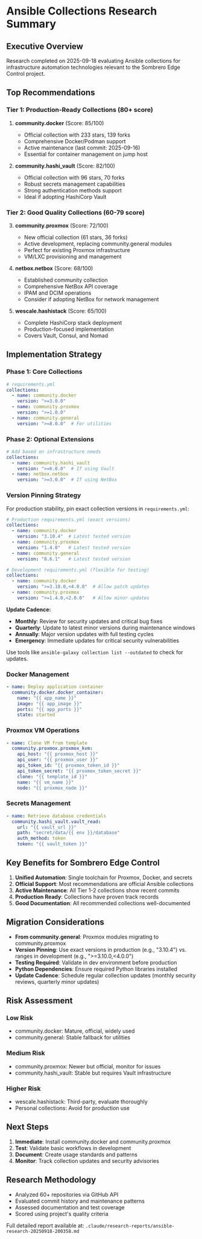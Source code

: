 # Ansible Collections Research Summary

## Executive Overview

Research completed on 2025-09-18 evaluating Ansible collections for infrastructure automation technologies relevant to the Sombrero Edge Control project.

## Top Recommendations

### Tier 1: Production-Ready Collections (80+ score)

1. **community.docker** (Score: 85/100)
   - Official collection with 233 stars, 139 forks
   - Comprehensive Docker/Podman support
   - Active maintenance (last commit: 2025-09-16)
   - Essential for container management on jump host

2. **community.hashi_vault** (Score: 82/100)
   - Official collection with 96 stars, 70 forks
   - Robust secrets management capabilities
   - Strong authentication methods support
   - Ideal if adopting HashiCorp Vault

### Tier 2: Good Quality Collections (60-79 score)

3. **community.proxmox** (Score: 72/100)
   - New official collection (61 stars, 36 forks)
   - Active development, replacing community.general modules
   - Perfect for existing Proxmox infrastructure
   - VM/LXC provisioning and management

4. **netbox.netbox** (Score: 68/100)
   - Established community collection
   - Comprehensive NetBox API coverage
   - IPAM and DCIM operations
   - Consider if adopting NetBox for network management

5. **wescale.hashistack** (Score: 65/100)
   - Complete HashiCorp stack deployment
   - Production-focused implementation
   - Covers Vault, Consul, and Nomad

## Implementation Strategy

### Phase 1: Core Collections

```yaml
# requirements.yml
collections:
  - name: community.docker
    version: ">=3.0.0"
  - name: community.proxmox
    version: ">=1.0.0"
  - name: community.general
    version: ">=8.0.0"  # For utilities
```

### Phase 2: Optional Extensions

```yaml
# Add based on infrastructure needs
collections:
  - name: community.hashi_vault
    version: ">=6.0.0"  # If using Vault
  - name: netbox.netbox
    version: ">=3.0.0"  # If using NetBox
```

### Version Pinning Strategy

For production stability, pin exact collection versions in `requirements.yml`:

```yaml
# Production requirements.yml (exact versions)
collections:
  - name: community.docker
    version: "3.10.4"  # Latest tested version
  - name: community.proxmox
    version: "1.4.0"   # Latest tested version
  - name: community.general
    version: "8.6.1"   # Latest tested version

# Development requirements.yml (flexible for testing)
collections:
  - name: community.docker
    version: ">=3.10.0,<4.0.0"  # Allow patch updates
  - name: community.proxmox
    version: ">=1.4.0,<2.0.0"   # Allow minor updates
```

**Update Cadence:**

- **Monthly**: Review for security updates and critical bug fixes
- **Quarterly**: Update to latest minor versions during maintenance windows
- **Annually**: Major version updates with full testing cycles
- **Emergency**: Immediate updates for critical security vulnerabilities

Use tools like `ansible-galaxy collection list --outdated` to check for updates.

### Docker Management

```yaml
- name: Deploy application container
  community.docker.docker_container:
    name: "{{ app_name }}"
    image: "{{ app_image }}"
    ports: "{{ app_ports }}"
    state: started
```

### Proxmox VM Operations

```yaml
- name: Clone VM from template
  community.proxmox.proxmox_kvm:
    api_host: "{{ proxmox_host }}"
    api_user: "{{ proxmox_user }}"
    api_token_id: "{{ proxmox_token_id }}"
    api_token_secret: "{{ proxmox_token_secret }}"
    clone: "{{ template_id }}"
    name: "{{ vm_name }}"
    node: "{{ proxmox_node }}"
```

### Secrets Management

```yaml
- name: Retrieve database credentials
  community.hashi_vault.vault_read:
    url: "{{ vault_url }}"
    path: "secret/data/{{ env }}/database"
    auth_method: token
    token: "{{ vault_token }}"
```

## Key Benefits for Sombrero Edge Control

1. **Unified Automation**: Single toolchain for Proxmox, Docker, and secrets
1. **Official Support**: Most recommendations are official Ansible collections
1. **Active Maintenance**: All Tier 1-2 collections show recent commits
1. **Production Ready**: Collections have proven track records
1. **Good Documentation**: All recommended collections well-documented

## Migration Considerations

- **From community.general**: Proxmox modules migrating to community.proxmox
- **Version Pinning**: Use exact versions in production (e.g., "3.10.4") vs. ranges in development (e.g., ">=3.10.0,<4.0.0")
- **Testing Required**: Validate in dev environment before production
- **Python Dependencies**: Ensure required Python libraries installed
- **Update Cadence**: Schedule regular collection updates (monthly security reviews, quarterly minor updates)

## Risk Assessment

### Low Risk

- community.docker: Mature, official, widely used
- community.general: Stable fallback for utilities

### Medium Risk

- community.proxmox: Newer but official, monitor for issues
- community.hashi_vault: Stable but requires Vault infrastructure

### Higher Risk

- wescale.hashistack: Third-party, evaluate thoroughly
- Personal collections: Avoid for production use

## Next Steps

1. **Immediate**: Install community.docker and community.proxmox
1. **Test**: Validate basic workflows in development
1. **Document**: Create usage standards and patterns
1. **Monitor**: Track collection updates and security advisories

## Research Methodology

- Analyzed 60+ repositories via GitHub API
- Evaluated commit history and maintenance patterns
- Assessed documentation and test coverage
- Scored using project's quality criteria

Full detailed report available at: `.claude/research-reports/ansible-research-20250918-200358.md`
